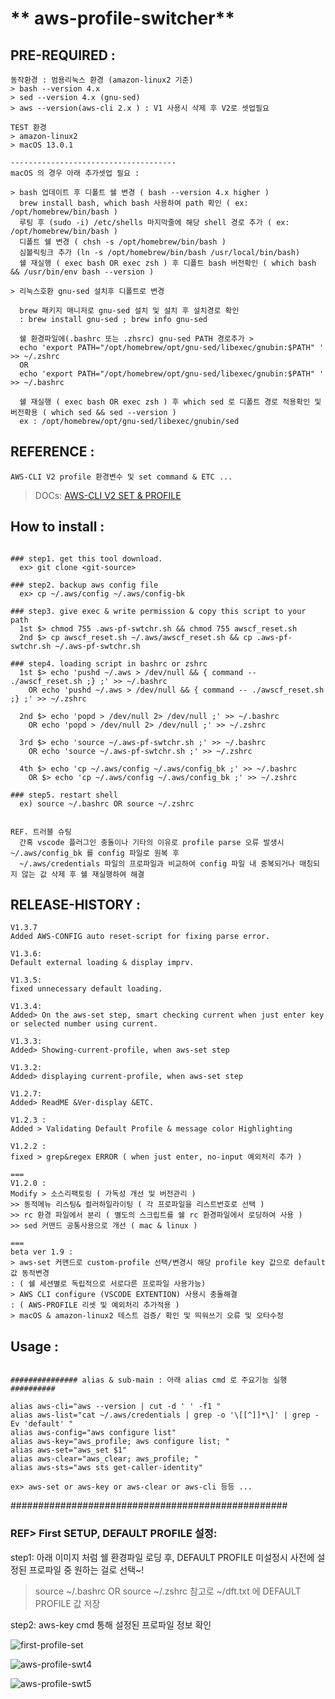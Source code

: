 # ** aws-profile-switcher**

## PRE-REQUIRED :

```
동작환경 : 범용리눅스 환경 (amazon-linux2 기준)
> bash --version 4.x
> sed --version 4.x (gnu-sed)
> aws --version(aws-cli 2.x ) : V1 사용시 삭제 후 V2로 셋업필요

TEST 환경
> amazon-linux2
> macOS 13.0.1

-------------------------------------
macOS 의 경우 아래 추가셋업 필요 :

> bash 업데이트 후 디폴트 쉘 변경 ( bash --version 4.x higher )
  brew install bash, which bash 사용하여 path 확인 ( ex: /opt/homebrew/bin/bash )
  루팅 후 (sudo -i) /etc/shells 마지막줄에 해당 shell 경로 추가 ( ex: /opt/homebrew/bin/bash )
  디폴트 쉘 변경 ( chsh -s /opt/homebrew/bin/bash )
  심볼릭링크 추가 (ln -s /opt/homebrew/bin/bash /usr/local/bin/bash)
  쉘 재실행 ( exec bash OR exec zsh ) 후 디폴트 bash 버전확인 ( which bash && /usr/bin/env bash --version )

> 리눅스호환 gnu-sed 설치후 디폴트로 변경

  brew 패키지 매니저로 gnu-sed 설치 및 설치 후 설치경로 확인
  : brew install gnu-sed ; brew info gnu-sed

  쉘 환경파일에(.bashrc 또는 .zhsrc) gnu-sed PATH 경로추가 > 
  echo 'export PATH="/opt/homebrew/opt/gnu-sed/libexec/gnubin:$PATH" ' >> ~/.zshrc
  OR
  echo 'export PATH="/opt/homebrew/opt/gnu-sed/libexec/gnubin:$PATH" ' >> ~/.bashrc

  쉘 재실행 ( exec bash OR exec zsh ) 후 which sed 로 디폴트 경로 적용확인 및 버전확용 ( which sed && sed --version )
  ex : /opt/homebrew/opt/gnu-sed/libexec/gnubin/sed

```
## REFERENCE :
```
AWS-CLI V2 profile 환경변수 및 set command & ETC ... 
```
> DOCs: [AWS-CLI V2 SET & PROFILE](https://awscli.amazonaws.com/v2/documentation/api/latest/reference/configure/set.html)

## How to install :

```

### step1. get this tool download.
  ex> git clone <git-source>

### step2. backup aws config file
  ex> cp ~/.aws/config ~/.aws/config-bk

### step3. give exec & write permission & copy this script to your path 
  1st $> chmod 755 .aws-pf-swtchr.sh && chmod 755 awscf_reset.sh 
  2nd $> cp awscf_reset.sh ~/.aws/awscf_reset.sh && cp .aws-pf-swtchr.sh ~/.aws-pf-swtchr.sh 

### step4. loading script in bashrc or zshrc 
  1st $> echo 'pushd ~/.aws > /dev/null && { command -- ./awscf_reset.sh ;} ;' >> ~/.bashrc 
    OR echo 'pushd ~/.aws > /dev/null && { command -- ./awscf_reset.sh ;} ;' >> ~/.zshrc

  2nd $> echo 'popd > /dev/null 2> /dev/null ;' >> ~/.bashrc 
    OR echo 'popd > /dev/null 2> /dev/null ;' >> ~/.zshrc

  3rd $> echo 'source ~/.aws-pf-swtchr.sh ;' >> ~/.bashrc 
    OR echo 'source ~/.aws-pf-swtchr.sh ;' >> ~/.zshrc
  
  4th $> echo 'cp ~/.aws/config ~/.aws/config_bk ;' >> ~/.bashrc 
    OR $> echo 'cp ~/.aws/config ~/.aws/config_bk ;' >> ~/.zshrc

### step5. restart shell 
  ex) source ~/.bashrc OR source ~/.zshrc


REF. 트러블 슈팅
  간혹 vscode 플러그인 충돌이나 기타의 이유로 profile parse 오류 발생시 ~/.aws/config_bk 를 config 파일로 원복 후
  ~/.aws/credentials 파일의 프로파일과 비교하여 config 파일 내 중복되거나 매칭되지 않는 값 삭제 후 쉘 재실행하여 해결

```
## RELEASE-HISTORY  :

```
V1.3.7
Added AWS-CONFIG auto reset-script for fixing parse error.

V1.3.6: 
Default external loading & display imprv.

V1.3.5: 
fixed unnecessary default loading.

V1.3.4: 
Added> On the aws-set step, smart checking current when just enter key or selected number using current.

V1.3.3: 
Added> Showing-current-profile, when aws-set step

V1.3.2: 
Added> displaying current-profile, when aws-set step

V1.2.7: 
Added> ReadME &Ver-display &ETC.

V1.2.3 :
Added > Validating Default Profile & message color Highlighting 

V1.2.2 :
fixed > grep&regex ERROR ( when just enter, no-input 예외처리 추가 )

===
V1.2.0 : 
Modify > 소스리팩토링 ( 가독성 개선 및 버전관리 )
>> 동적메뉴 리스팅& 컬러하일라이팅 ( 각 프로파일을 리스트번호로 선택 )
>> rc 환경 파일에서 분리 ( 별도의 스크립트를 쉘 rc 환경파일에서 로딩하여 사용 )
>> sed 커맨드 공통사용으로 개선 ( mac & linux )

===
beta ver 1.9 :
> aws-set 커맨드로 custom-profile 선택/변경시 해당 profile key 값으로 default 값 동적변경 
: ( 쉘 세션별로 독립적으로 서로다른 프로파일 사용가능)
> AWS CLI configure (VSCODE EXTENTION) 사용시 충돌해결
: ( AWS-PROFILE 리셋 및 예외처리 추가적용 ) 
> macOS & amazon-linux2 테스트 검증/ 확인 및 띄워쓰기 오류 및 오타수정

```
## Usage :

```

############### alias & sub-main : 아래 alias cmd 로 주요기능 실행 ##########

alias aws-cli="aws --version | cut -d ' ' -f1 "
alias aws-list="cat ~/.aws/credentials | grep -o '\[[^]]*\]' | grep -Ev 'default' "
alias aws-config="aws configure list"
alias aws-key="aws_profile; aws configure list; "
alias aws-set="aws_set $1"
alias aws-clear="aws_clear; aws_profile; "
alias aws-sts="aws sts get-caller-identity"

ex> aws-set or aws-key or aws-clear or aws-cli 등등 ... 

```

##################################################
### REF> First SETUP, DEFAULT PROFILE 설정:
step1: 
아래 이미지 처럼 쉘 환경파일 로딩 후, DEFAULT PROFILE 미설정시 사전에 설정된 프로파일 중 원하는 걸로 선택~!

> source ~/.bashrc OR source ~/.zshrc
> 참고로 ~/dft.txt 에 DEFAULT PROFILE 값 저장

step2: 
aws-key cmd 통해 설정된 프로파일 정보 확인

![first-profile-set](./cap3-v1.3.6.png)

![aws-profile-swt4](https://user-images.githubusercontent.com/6235318/205489690-c2bda6bc-285e-4fd6-8496-d2a18c9540a5.png)

![aws-profile-swt5](./aws-profile-swt5.jpeg)
